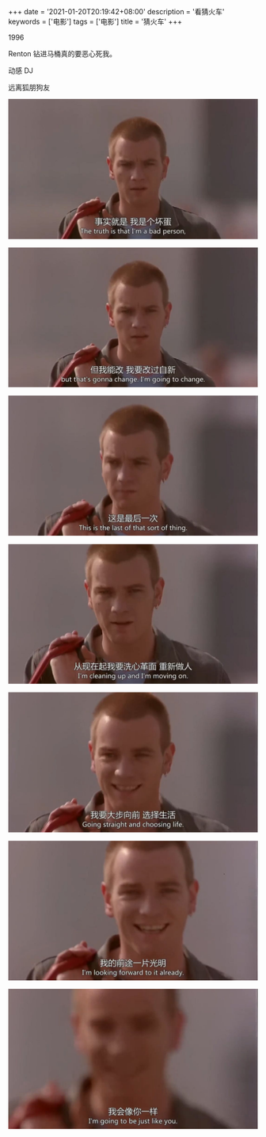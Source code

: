 +++
date = '2021-01-20T20:19:42+08:00'
description = '看猜火车'
keywords = ['电影']
tags = ['电影']
title = '猜火车'
+++

1996

Renton 钻进马桶真的要恶心死我。

动感 DJ

远离狐朋狗友

![trainspotting-0](/images/trainspotting-0.jpeg)

![trainspotting-1](/images/trainspotting-1.jpeg)

![trainspotting-2](/images/trainspotting-2.jpeg)

![trainspotting-3](/images/trainspotting-3.jpeg)

![trainspotting-4](/images/trainspotting-4.jpeg)

![trainspotting-5](/images/trainspotting-5.jpeg)

![trainspotting-6](/images/trainspotting-6.jpeg)
